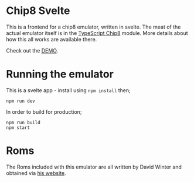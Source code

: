 # Chip8 Svelte

This is a frontend for a chip8 emulator, written in svelte.  The meat of the actual emulator itself is in the [TypeScript Chip8](https://github.com/mikeyhogarth/chip8-typescript) module. More details about how this all works are available there.

Check out the [DEMO](https://chip8-svelte.netlify.app/).

# Running the emulator
This is a svelte app - install using `npm install` then;

```
npm run dev
```

In order to build for production;
```
npm run build
npm start
```

# Roms
The Roms included with this emulator are all written by David Winter and obtained via [his website](http://www.pong-story.com/chip8/).